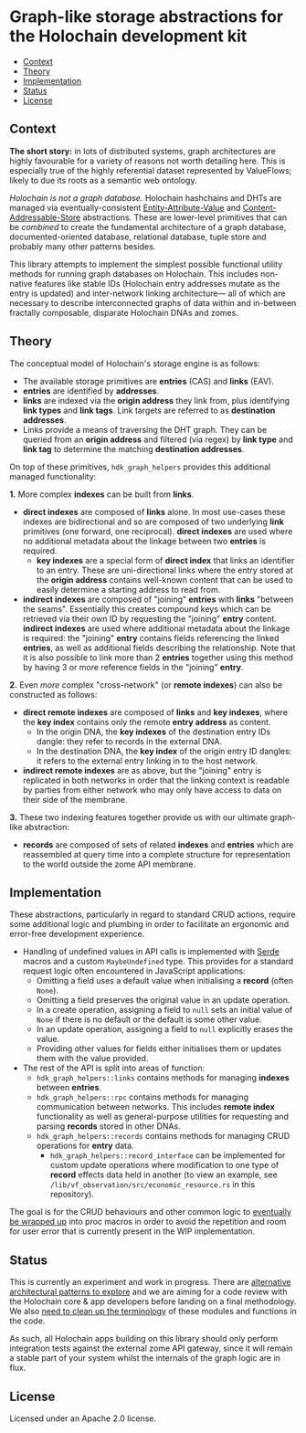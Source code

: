 # Graph-like storage abstractions for the Holochain development kit

<!-- MarkdownTOC -->

- [Context](#context)
- [Theory](#theory)
- [Implementation](#implementation)
- [Status](#status)
- [License](#license)

<!-- /MarkdownTOC -->

## Context

**The short story:** in lots of distributed systems, graph architectures are highly favourable for a variety of reasons not worth detailing here. This is especially true of the highly referential dataset represented by ValueFlows; likely to due its roots as a semantic web ontology.

*Holochain is not a graph database.* Holochain hashchains and DHTs are managed via eventually-consistent [Entity-Attribute-Value](https://en.wikipedia.org/wiki/Entity%E2%80%93attribute%E2%80%93value_model) and [Content-Addressable-Store](https://en.wikipedia.org/wiki/Content-addressable_storage) abstractions. These are lower-level primitives that can be *combined* to create the fundamental architecture of a graph database, documented-oriented database, relational database, tuple store and probably many other patterns besides.

This library attempts to implement the simplest possible functional utility methods for running graph databases on Holochain. This includes non-native features like stable IDs (Holochain entry addresses mutate as the entry is updated) and inter-network linking architecture&mdash; all of which are necessary to describe interconnected graphs of data within and in-between fractally composable, disparate Holochain DNAs and zomes.



## Theory

The conceptual model of Holochain's storage engine is as follows:

- The available storage primitives are **entries** (CAS) and **links** (EAV).
- **entries** are identified by **addresses**.
- **links** are indexed via the **origin address** they link from, plus identifying **link types** and **link tags**. Link targets are referred to as **destination addresses**.
- Links provide a means of traversing the DHT graph. They can be queried from an **origin address** and filtered (via regex) by **link type** and **link tag** to determine the matching **destination addresses**.

On top of these primitives, `hdk_graph_helpers` provides this additional managed functionality:

**1.** More complex **indexes** can be built from **links**.

- **direct indexes** are composed of **links** alone. In most use-cases these indexes are bidirectional and so are composed of two underlying **link** primitives (one forward, one reciprocal). **direct indexes** are used where no additional metadata about the linkage between two **entries** is required.
	- **key indexes** are a special form of **direct index** that links an identifier to an entry. These are uni-directional links where the entry stored at the **origin address** contains well-known content that can be used to easily determine a starting address to read from.
- **indirect indexes** are composed of "joining" **entries** with **links** "between the seams". Essentially this creates compound keys which can be retrieved via their own ID by requesting the "joining" **entry** content. **indirect indexes** are used where additional metadata about the linkage is required: the "joining" **entry** contains fields referencing the linked **entries**, as well as additional fields describing the relationship. Note that it is also possible to link more than 2 **entries** together using this method by having 3 or more reference fields in the "joining" **entry**.

**2.** Even *more* complex "cross-network" (or **remote indexes**) can also be constructed as follows:

- **direct remote indexes** are composed of **links** and **key indexes**, where the **key index** contains only the remote **entry address** as content.
	- In the origin DNA, the **key indexes** of the destination entry IDs dangle: they refer to records in the external DNA.
	- In the destination DNA, the **key index** of the origin entry ID dangles: it refers to the external entry linking in to the host network.
- **indirect remote indexes** are as above, but the "joining" entry is replicated in both networks in order that the linking context is readable by parties from either network who may only have access to data on their side of the membrane.

**3.** These two indexing features together provide us with our ultimate graph-like abstraction:

- **records** are composed of sets of related **indexes** and **entries** which are reassembled at query time into a complete structure for representation to the world outside the zome API membrane.


## Implementation

These abstractions, particularly in regard to standard CRUD actions, require some additional logic and plumbing in order to facilitate an ergonomic and error-free development experience.

- Handling of undefined values in API calls is implemented with [Serde](https://serde.rs/) macros and a custom `MaybeUndefined` type. This provides for a standard request logic often encountered in JavaScript applications:
	- Omitting a field uses a default value when initialising a **record** (often `None`).
	- Omitting a field preserves the original value in an update operation.
	- In a create operation, assigning a field to `null` sets an initial value of `None` if there is no default or the default is some other value.
	- In an update operation, assigning a field to `null` explicitly erases the value.
	- Providing other values for fields either initialises them or updates them with the value provided.
- The rest of the API is split into areas of function:
	- `hdk_graph_helpers::links` contains methods for managing **indexes** between **entries**.
	- `hdk_graph_helpers::rpc` contains methods for managing communication between networks. This includes **remote index** functionality as well as general-purpose utilities for requesting and parsing **records** stored in other DNAs.
	- `hdk_graph_helpers::records` contains methods for managing CRUD operations for **entry** data.
		- `hdk_graph_helpers::record_interface` can be implemented for custom update operations where modification to one type of **record** effects data held in another (to view an example, see `/lib/vf_observation/src/economic_resource.rs` in this repository).

The goal is for the CRUD behaviours and other common logic to [eventually be wrapped up](https://github.com/holo-rea/holo-rea/issues/22) into proc macros in order to avoid the repetition and room for user error that is currently present in the WIP implementation.


## Status

This is currently an experiment and work in progress. There are [alternative architectural patterns to explore](https://github.com/holo-rea/holo-rea/issues/60) and we are aiming for a code review with the Holochain core & app developers before landing on a final methodology. We also [need to clean up the terminology](https://github.com/holo-rea/holo-rea/issues/39) of these modules and functions in the code.

As such, all Holochain apps building on this library should only perform integration tests against the external zome API gateway, since it will remain a stable part of your system whilst the internals of the graph logic are in flux.


## License

Licensed under an Apache 2.0 license.
